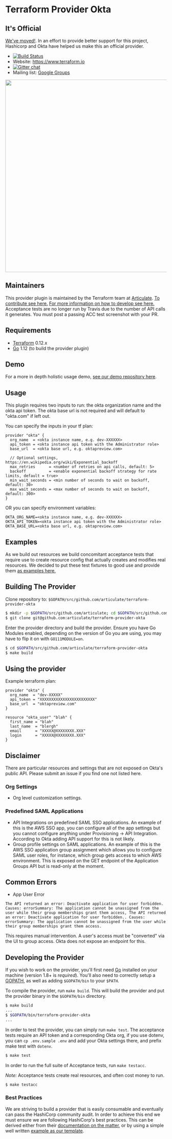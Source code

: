# Terraform Provider Okta

## It's Official

[We've moved!](https://www.terraform.io/docs/providers/okta/index.html). In an effort to provide better support for this project, Hashicorp and Okta have helped us make this an official provider.

- [![Build Status](https://travis-ci.org/articulate/terraform-provider-okta.svg?branch=master)](https://travis-ci.org/articulate/terraform-provider-okta)
- Website: https://www.terraform.io
- [![Gitter chat](https://badges.gitter.im/hashicorp-terraform/Lobby.png)](https://gitter.im/hashicorp-terraform/Lobby)
- Mailing list: [Google Groups](http://groups.google.com/group/terraform-tool)

<img src="https://cdn.rawgit.com/hashicorp/terraform-website/master/content/source/assets/images/logo-hashicorp.svg" width="600px">

## Maintainers

This provider plugin is maintained by the Terraform team at [Articulate](https://articulate.com/). [To contribute see here.](./CONTRIBUTING.md) [For more information on how to develop see here.](./DEVELOPMENT.md) Acceptance tests are no longer run by Travis due to the number of API calls it generates. You must post a passing ACC test screenshot with your PR.

## Requirements

- [Terraform](https://www.terraform.io/downloads.html) 0.12.x
- [Go](https://golang.org/doc/install) 1.12 (to build the provider plugin)

## Demo

For a more in depth holistic usage demo, [see our demo repository here](https://github.com/articulate/terraform-provider-okta-demos).

## Usage

This plugin requires two inputs to run: the okta organization name and the okta api token. The okta base url is not required and will default to "okta.com" if left out.

You can specify the inputs in your tf plan:

```
provider "okta" {
  org_name  = <okta instance name, e.g. dev-XXXXXX>
  api_token = <okta instance api token with the Administrator role>
  base_url  = <okta base url, e.g. oktapreview.com>

  // Optional settings, https://en.wikipedia.org/wiki/Exponential_backoff
  max_retries      = <number of retries on api calls, default: 5>
  backoff          = <enable exponential backoff strategy for rate limits, default = true>
  min_wait_seconds = <min number of seconds to wait on backoff, default: 30>
  max_wait_seconds = <max number of seconds to wait on backoff, default: 300>
}
```

OR you can specify environment variables:

```
OKTA_ORG_NAME=<okta instance name, e.g. dev-XXXXXX>
OKTA_API_TOKEN=<okta instance api token with the Administrator role>
OKTA_BASE_URL=<okta base url, e.g. oktapreview.com>
```

## Examples

As we build out resources we build concomitant acceptance tests that require use to create resource config that actually creates and modifies real resources. We decided to put these test fixtures to good use and provide them [as examples here.](./examples)

## Building The Provider

Clone repository to: `$GOPATH/src/github.com/articulate/terraform-provider-okta`

```sh
$ mkdir -p $GOPATH/src/github.com/articulate; cd $GOPATH/src/github.com/articulate
$ git clone git@github.com:articulate/terraform-provider-okta
```

Enter the provider directory and build the provider. Ensure you have Go Modules enabled, depending on the version of Go you are using, you may have to flip it on with `GO111MODULE=on`.

```sh
$ cd $GOPATH/src/github.com/articulate/terraform-provider-okta
$ make build
```

## Using the provider

Example terraform plan:

```
provider "okta" {
  org_name  = "dev-XXXXX"
  api_token = "XXXXXXXXXXXXXXXXXXXXXXXX"
  base_url  = "oktapreview.com"
}

resource "okta_user" "blah" {
  first_name = "blah"
  last_name  = "blergh"
  email      = "XXXXX@XXXXXXXX.XXX"
  login      = "XXXXX@XXXXXXXX.XXX"
}
```

## Disclaimer

There are particular resources and settings that are not exposed on Okta's public API. Please submit an issue if you find one not listed here.

### Org Settings

- Org level customization settings.

### Predefined SAML Applications

- API Integrations on predefined SAML SSO applications. An example of this is the AWS SSO app, you can configure all of the app settings but you cannot configure anything under Provisioning -> API Integration. According to Okta adding API support for this is not likely.
- Group profile settings on SAML applications. An example of this is the AWS SSO application group assignment which allows you to configure SAML user roles, for instance, which group gets access to which AWS environment. This is exposed on the GET endpoint of the Application Groups API but is read-only at the moment.

## Common Errors

* App User Error
```
The API returned an error: Deactivate application for user forbidden. Causes: errorSummary: The application cannot be unassigned from the user while their group memberships grant them access, The API returned an error: Deactivate application for user forbidden.. Causes: errorSummary: The application cannot be unassigned from the user while their group memberships grant them access.
```

This requires manual intervention. A user's access must be "converted" via the UI to group access. Okta does not expose an endpoint for this.

## Developing the Provider

If you wish to work on the provider, you'll first need [Go](http://www.golang.org) installed on your machine (version 1.8+ is *required*). You'll also need to correctly setup a [GOPATH](http://golang.org/doc/code.html#GOPATH), as well as adding `$GOPATH/bin` to your `$PATH`.

To compile the provider, run `make build`. This will build the provider and put the provider binary in the `$GOPATH/bin` directory.

```sh
$ make build
...
$ $GOPATH/bin/terraform-provider-okta
...
```

In order to test the provider, you can simply run `make test`. The acceptance tests require an API token and a corresponding Okta org, if you use dotenv, you can `cp .env.sample .env` and add your Okta settings there, and prefix make test with `dotenv`.

```sh
$ make test
```

In order to run the full suite of Acceptance tests, run `make testacc`.

*Note:* Acceptance tests create real resources, and often cost money to run.

```sh
$ make testacc
```

### Best Practices

We are striving to build a provider that is easily consumable and eventually can pass the HashiCorp community audit. In order to achieve this end we must ensure we are following HashiCorp's best practices. This can be derived either from their [documentation on the matter](https://www.terraform.io/docs/extend/best-practices/detecting-drift.html), or by using a simple well written [example as our template](https://github.com/terraform-providers/terraform-provider-datadog).
